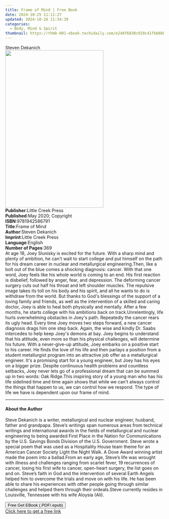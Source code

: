 ```yaml
---
title: Frame of Mind | Free Book
date: 2024-10-25 11:11:27
updated: 2024-10-26 11:54:39
categories:
  - Body, Mind & Spirit
thumbnail: https://thmb-001-ebook.techidaily.com/e248f6838c010c41fbb0bbf84e5de690646c7b978c50408f4454e52a26ddfe6c.jpg
---
```

<main id="book-container">
  <div class="flex flex-col">
    <div class="book-brief flex-1 py-6 px-4 sm:p-6 md:py-10 md:px-8">
      <!-- brief-->
      <div class="book-brief-main">Steven Dekanich</div>
    </div>
    <div
      class="book-meta-info flex-1 grid gap-4 col-start-1 col-end-3 row-start-1 sm:mb-6 sm:grid-cols-4 lg:gap-6 lg:col-start-2 lg:row-end-6 lg:row-span-6 lg:mb-0"
    >
      <div
        class="book-meta-info-left place-content-center mt-4 p-4 text-sm leading-6 col-start-2 col-span-2 dark:text-slate-400"
      >
        <img
          class="w-full h-500 object-cover rounded-lg sm:h-255 sm:col-span-2 lg:col-span-full"
          src="https://img-001-ebook.techidaily.com/c10d296c4b2eab2cc3dbf8995885151ec8a44227420bd6655cfe7d0bbac03d30.jpg"
          alt=""
          width="312"
          height="500"
        />
      </div>
      <div
        class="book-meta-info-right mt-2 col-start-1 row-start-2 col-span-3 self-center"
      >
        <!-- meta data  -->
        <div class="flex flex-col px-4 md:px-8">
          <div class="flex-1">
            <strong>Publisher</strong>:<span class="px-2"
              >Little Creek Press</span
            >
          </div>
          <div class="flex-1">
            <strong>Published</strong>:<span class="px-2"
              >May 2020; Copyright</span
            >
          </div>
          <div class="flex-1">
            <strong>ISBN</strong>:<span class="px-2">9781942586791</span>
          </div>
          <div class="flex-1">
            <strong>Title</strong>:<span class="px-2">Frame of Mind</span>
          </div>
          <div class="flex-1">
            <strong>Author</strong>:<span class="px-2">Steven Dekanich</span>
          </div>
          <div class="flex-1">
            <strong>Imprint</strong>:<span class="px-2"
              >Little Creek Press</span
            >
          </div>
          <div class="flex-1">
            <strong>Language</strong>:<span class="px-2">English</span>
          </div>
          <div class="flex-1">
            <strong>Number of Pages</strong>:<span class="px-2">369</span>
          </div>
        </div>
      </div>
    </div>
    <div class="book-description flex-1 py-6 px-4 sm:p-6 md:py-10 md:px-8">
      <div class="book-description-main">
        <div accordion-content="" id="description">
          At age 18, Joey Slunisky is excited for the future. With a sharp mind
          and plenty of ambition, he can't wait to start college and put himself
          on the path for his dream career in nuclear and metallurgical
          engineering.Then, like a bolt out of the blue comes a shocking
          diagnosis: cancer. With that one word, Joey feels like his whole world
          is coming to an end. His first reaction is disbelief, followed by
          anger, fear, and depression. The deforming cancer surgery cuts out
          half his throat and left shoulder muscles. The repulsive image takes
          its toll on his body and his spirit, and all he wants to do is
          withdraw from the world. But thanks to God's blessings of the support
          of a loving family and friends, as well as the intervention of a
          skilled and caring doctor, Joey is able to heal both physically and
          mentally. After a few months, he starts college with his ambitions
          back on track.Unrelentingly, life hurls overwhelming obstacles in
          Joey's path. Repeatedly the cancer rears its ugly head. Every time
          Joey moves two steps forward, a new cancer diagnosis drags him one
          step back. Again, the wise and kindly Dr. Saabs intercedes to help
          keep Joey's demons at bay. Joey begins to understand that his
          attitude, even more so than his physical challenges, will determine
          his future. With a never-give-up attitude, Joey embarks on a positive
          start to his career. He finds the love of his life and then parlays a
          position from a student metallurgist program into an attractive job
          offer as a metallurgical engineer. It's a promising start for a young
          engineer, but Joey has his eyes on a bigger prize. Despite continuous
          health problems and countless setbacks, Joey never lets go of a
          professional dream that can be summed up in two words: Oak Ridge.This
          inspiring story of a young man who has his life sidelined time and
          time again shows that while we can't always control the things that
          happen to us, we can control how we respond. The type of life we have
          is dependent upon our frame of mind.
        </div>
        <div class="accordion-fader"></div>
      </div>
    </div>
    <div class="book-excerpts flex-1 py-6 px-4 sm:p-6 md:py-10 md:px-8">
      <!-- excerpts-->
      <div class="book-excerpts-main">
        <hr />
        <h4 class="placeholder placeholder-heading">
          <span>About the Author</span>
        </h4>
        <p>
          Steve Dekanich is a writer, metallurgical and nuclear engineer,
          husband, father and grandpapa. Steve’s writings span numerous areas
          from technical writings and international awards in the fields of
          metallurgical and nuclear engineering to being awarded First Place in
          the Nation for Communications by the U.S. Savings Bonds Division of
          the U.S. Government. Steve wrote a special poem that was used as a
          Hospitality House team theme for an American Cancer Society Light the
          Night Walk. A Dove Award winning artist made the poem into a
          ballad.From an early age, Steve’s life was wrought with illness and
          challenges ranging from scarlet fever, 19 recurrences of cancer,
          losing his first wife to cancer, open-heart surgery, the list goes on
          and on. Steve’s faith in God and the intervention of several Earth
          Angels helped him to overcome the trials and move on with his life. He
          has been able to share his experiences with other people going through
          similar challenges and helped them through their ordeals.Steve
          currently resides in Louisville, Tennessee with his wife Aloysia
          (Ali).
        </p>
      </div>
    </div>
    <div
      class="book-about-author flex-1 py-6 px-4 sm:p-6 md:py-10 md:px-8"
    ></div>
    <div class="book-free-get flex-1 py-6 px-4 sm:p-6 md:py-10 md:px-8">
      <button
        id="btn-free-get"
        class="bg-blue-500 hover:bg-blue-700 text-white font-bold py-2 px-4 rounded"
      >
        Free Get EBook (.PDF/.epub)
      </button>
      <div id="countdown-display" class="px-2 text-lg mt-2"></div>
      <a
        id="free-link"
        class="hidden bg-blue-500 hover:bg-blue-700 text-white font-bold py-2 px-4 rounded"
        href="https://www.ebooks.com/en-us/book/210044108/frame-of-mind/steven-dekanich/"
        target="_blank"
        >Click here to get a free link</a
      >
    </div>
    <script>
      let countdownTime = 0;
      let countdownInterval = null;
      document
        .getElementById('btn-free-get')
        .addEventListener('click', startCountdown);
      function startCountdown() {
        countdownTime = new Date().getTime() + 60000 * 3;
        countdownInterval = setInterval(updateCountdown, 1000);
        document.getElementById('btn-free-get').disabled = true;
        document
          .getElementById('btn-free-get')
          .classList.add('bg-gray-500', 'cursor-not-allowed');
      }
      function updateCountdown() {
        let currentTime = new Date().getTime();
        let timeLeft = countdownTime - currentTime;
        let secondsLeft = Math.floor(timeLeft / 1000);
        document.getElementById('countdown-display').innerHTML =
          `Remaining time: ${secondsLeft} seconds.`;
        if (secondsLeft <= 0) {
          clearInterval(countdownInterval);
          document.getElementById('btn-free-get').classList.add('hidden');
          document.getElementById('free-link').classList.remove('hidden');
          document.getElementById('countdown-display').innerHTML = '';
        }
      }
    </script>
  </div>
</main>
